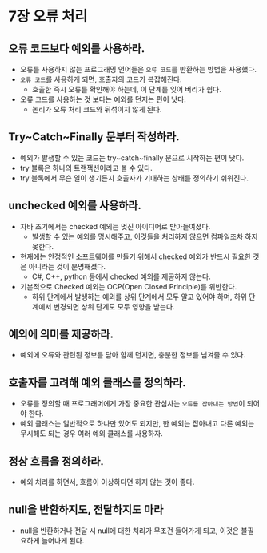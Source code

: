 # 7장 오류 처리

## 오류 코드보다 예외를 사용하라.

- 오류를 사용하지 않는 프로그래밍 언어들은 `오류 코드`를 반환하는 방법을 사용했다.
- `오류 코드`를 사용하게 되면, 호출자의 코드가 복잡해진다.
  - 호출한 즉시 오류를 확인해야 하는데, 이 단계를 잊어 버리가 쉽다.
- 오류 코드를 사용하는 것 보다는 예외를 던지는 편이 낫다.
  - 논리가 오류 처리 코드와 뒤섞이지 않게 된다.

## Try~Catch~Finally 문부터 작성하라.

- 예외가 발생할 수 있는 코드는 try~catch~finally 문으로 시작하는 편이 낫다.
- try 블록은 하나의 트랜잭션이라고 볼 수 있다.
- try 블록에서 무슨 일이 생기든지 호출자가 기대하는 상태를 정의하기 쉬워진다.

## unchecked 예외를 사용하라.

- 자바 초기에서는 checked 예외는 멋진 아이디어로 받아들여졌다.
  - 발생할 수 있는 예외를 명시해주고, 이것들을 처리하지 않으면 컴파일조차 하지 못한다.
- 현재에는 안정적인 소프트웨어를 만들기 위해서 checked 예외가 반드시 필요한 것은 아니라는 것이 분명해졌다.
  - C#, C++, python 등에서 checked 예외를 제공하지 않는다.
- 기본적으로 Checked 예외는 OCP(Open Closed Principle)를 위반한다.
  - 하위 단계에서 발생하는 예외를 상위 단계에서 모두 알고 있어야 하며, 하위 단계에서 변경되면 상위 단계도 모두 영향을 받는다.

## 예외에 의미를 제공하라.

- 예외에 오류와 관련된 정보를 담아 함께 던지면, 충분한 정보를 넘겨줄 수 있다.

## 호출자를 고려해 예외 클래스를 정의하라.

- 오류를 정의할 때 프로그래머에게 가장 중요한 관심사는 `오류를 잡아내는 방법`이 되어야 한다.
- 예외 클래스는 일반적으로 하나만 있어도 되지만, 한 예외는 잡아내고 다른 예외는 무시해도 되는 경우 여러 예외 클래스를 사용하자.

## 정상 흐름을 정의하라.

- 예외 처리를 하면서, 흐름이 이상하다면 하지 않는 것이 좋다.

## null을 반환하지도, 전달하지도 마라

- null을 반환하거나 전달 시 null에 대한 처리가 무조건 들어가게 되고, 이것은 불필요하게 늘어나게 된다.

